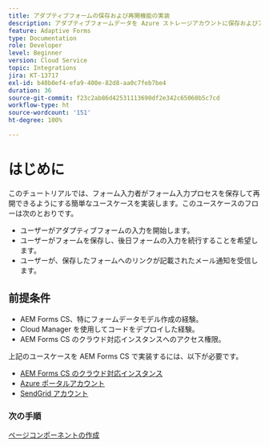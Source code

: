 ```yaml
---
title: アダプティブフォームの保存および再開機能の実装
description: アダプティブフォームデータを Azure ストレージアカウントに保存およびアカウントから取得する方法を説明します。
feature: Adaptive Forms
type: Documentation
role: Developer
level: Beginner
version: Cloud Service
topic: Integrations
jira: KT-13717
exl-id: b40b0ef4-efa9-400e-82d8-aa0c7feb7be4
duration: 36
source-git-commit: f23c2ab86d42531113690df2e342c65060b5c7cd
workflow-type: ht
source-wordcount: '151'
ht-degree: 100%

---
```


# はじめに

このチュートリアルでは、フォーム入力者がフォーム入力プロセスを保存して再開できるようにする簡単なユースケースを実装します。このユースケースのフローは次のとおりです。

* ユーザーがアダプティブフォームの入力を開始します。
* ユーザーがフォームを保存し、後日フォームの入力を続行することを希望します。
* ユーザーが、保存したフォームへのリンクが記載されたメール通知を受信します。

## 前提条件

* AEM Forms CS、特にフォームデータモデル作成の経験。
* Cloud Manager を使用してコードをデプロイした経験。
* AEM Forms CS のクラウド対応インスタンスへのアクセス権限。

上記のユースケースを AEM Forms CS で実装するには、以下が必要です。

* [AEM Forms CS のクラウド対応インスタンス](https://experienceleague.adobe.com/docs/experience-manager-learn/cloud-service/forms/developing-for-cloud-service/intellij-and-aem-sync.html?lang=ja#set-up-aem-author-instance)
* [Azure ポータルアカウント](https://portal.azure.com/)
* [SendGrid アカウント](https://sendgrid.com/)

### 次の手順

[ページコンポーネントの作成](./page-component.md)
